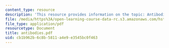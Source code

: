 ```yaml
---
content_type: resource
description: 'This resource provides information on the topic: Antibodies.'
file: /media/https%3A/open-learning-course-data-rc.s3.amazonaws.com/hst-176-cellular-and-molecular-immunology-fall-2005/cb1b962b6c8b5811a4e9e3545bc0f463_antibodies.pdf
file_type: application/pdf
resourcetype: Document
title: antibodies.pdf
uid: cb1b962b-6c8b-5811-a4e9-e3545bc0f463
---
```

